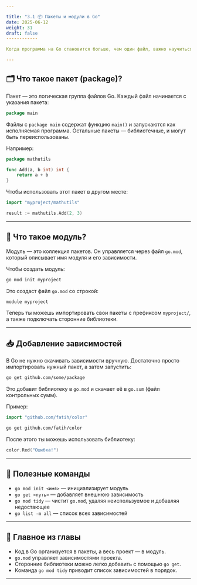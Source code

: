```yaml
---

title: "3.1 📦 Пакеты и модули в Go"
date: 2025-06-12
weight: 31
draft: false
------------

Когда программа на Go становится больше, чем один файл, важно научиться организовывать код. В Go это делается с помощью **пакетов** и **модулей**.

---
```


## 🗂 Что такое пакет (package)?

Пакет — это логическая группа файлов Go. Каждый файл начинается с указания пакета:

```go
package main
```

Файлы с `package main` содержат функцию `main()` и запускаются как исполняемая программа. Остальные пакеты — библиотечные, и могут быть переиспользованы.

Например:

```go
package mathutils

func Add(a, b int) int {
    return a + b
}
```

Чтобы использовать этот пакет в другом месте:

```go
import "myproject/mathutils"

result := mathutils.Add(2, 3)
```

---

## 🧱 Что такое модуль?

Модуль — это коллекция пакетов. Он управляется через файл `go.mod`, который описывает имя модуля и его зависимости.

Чтобы создать модуль:

```bash
go mod init myproject
```

Это создаст файл `go.mod` со строкой:

```
module myproject
```

Теперь ты можешь импортировать свои пакеты с префиксом `myproject/`, а также подключать сторонние библиотеки.

---

## 📥 Добавление зависимостей

В Go не нужно скачивать зависимости вручную. Достаточно просто импортировать нужный пакет, а затем запустить:

```bash
go get github.com/some/package
```

Это добавит библиотеку в `go.mod` и скачает её в `go.sum` (файл контрольных сумм).

Пример:

```go
import "github.com/fatih/color"
```

```bash
go get github.com/fatih/color
```

После этого ты можешь использовать библиотеку:

```go
color.Red("Ошибка!")
```

---

## 🧹 Полезные команды

* `go mod init <имя>` — инициализирует модуль
* `go get <путь>` — добавляет внешнюю зависимость
* `go mod tidy` — чистит `go.mod`, удаляя неиспользуемое и добавляя недостающее
* `go list -m all` — список всех зависимостей

---

## 📌 Главное из главы

* Код в Go организуется в пакеты, а весь проект — в модуль.
* `go.mod` управляет зависимостями проекта.
* Сторонние библиотеки можно легко добавить с помощью `go get`.
* Команда `go mod tidy` приводит список зависимостей в порядок.

---